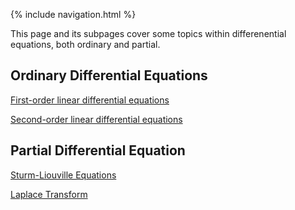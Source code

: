 {% include navigation.html %}

This page and its subpages cover some topics within differenential equations, both ordinary and partial. 

## Ordinary Differential Equations

[First-order linear differential equations](https://rprador.github.io/rprador/differential_eqns/first-order-odes)

[Second-order linear differential equations](https://rprador.github.io/rprador/differential_eqns/second-order-odes)

## Partial Differential Equation

[Sturm-Liouville Equations](https://rprador.github.io/rprador/differential_eqns//sturm-liouville)

[Laplace Transform](https://rprador.github.io/rprador/differential_eqns/laplace_transform_pde.md)
